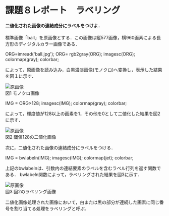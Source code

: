 # 課題８レポート　ラベリング
#### 二値化された画像の連結成分にラベルをつけよ．
標準画像「ball」を原画像とする．この画像は縦577画像，横960画素による長方形のディジタルカラー画像である．

ORG=imread('ball.jpg');
ORG= rgb2gray(ORG);
imagesc(ORG); colormap(gray); colorbar;

によって，原画像を読み込み，白黒濃淡画像(モノクロ)へ変換し，表示した結果を図１に示す．

![原画像](https://github.com/okudayuya/lecture_image_processing-Report/blob/master/image/8-1.jpg?raw=true)  
図1 モノクロ画像

IMG = ORG>128;
imagesc(IMG); colormap(gray); colorbar;

によって，輝度値が128以上の画素を1，その他を0として二値化した結果を図2に示す．

![原画像](https://github.com/okudayuya/lecture_image_processing-Report/blob/master/image/8-2.jpg?raw=true)  
図2 閾値128の二値化画像

次に，二値化された画像の連結成分にラベルをつける．

IMG = bwlabeln(IMG);
imagesc(IMG); colormap(jet); colorbar;

上記のbwlabelnは、引数内の連結要素のラベルを含むラベル行列を返す関数である．
bwlabeln関数によって，ラベリングされた結果を図3に示す．

![原画像](https://github.com/okudayuya/lecture_image_processing-Report/blob/master/image/8-3.jpg?raw=true)  
図3 図2のラベリング画像

二値化画像処理された画像において，白または黒の部分が連続した画素に同じ番号を割り当てる処理をラベリングと呼ぶ．
